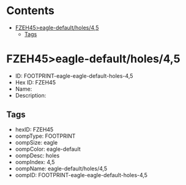 



Contents
========

* [FZEH45>eagle-default/holes/4,5](#fzeh45eagle-defaultholes45)
	* [Tags](#tags)

# FZEH45>eagle-default/holes/4,5

- ID: FOOTPRINT-eagle-eagle-default-holes-4,5
- Hex ID: FZEH45
- Name: 
- Description: 

## Tags

- hexID: FZEH45
- oompType: FOOTPRINT
- oompSize: eagle
- oompColor: eagle-default
- oompDesc: holes
- oompIndex: 4,5
- oompName: eagle-default/holes/4,5
- oompID: FOOTPRINT-eagle-eagle-default-holes-4,5
